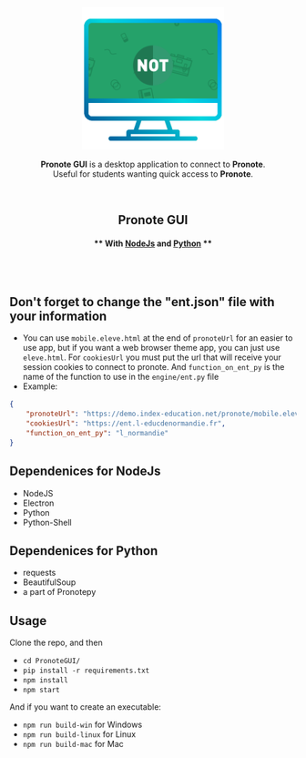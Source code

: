 <p align="center"><img width="250" alt="Pronote GUI" src="gui/images/icon.png"></a></p>
<p align="center"><strong>Pronote GUI</strong> is a desktop application to connect to <strong>Pronote</strong>.<br>Useful for students wanting quick access to <strong>Pronote</strong>.</p>
<br/>


<h2 align="center">Pronote GUI</h2>

<h4 align="center">** With <a target="_blank" href="https://nodejs.org/en/download/">NodeJs</a> and <a target="_blank" href="https://www.python.org/">Python</a> **</h4>
<br/>
<br/>

## Don't forget to change the "ent.json" file with your information


- You can use `mobile.eleve.html` at the end of `pronoteUrl` for an easier to use app, but if you want a web browser theme app, you can just use `eleve.html`. For `cookiesUrl` you must put the url that will receive your session cookies to connect to pronote. And `function_on_ent_py` is the name of the function to use in the `engine/ent.py` file
- Example:

```json
{
    "pronoteUrl": "https://demo.index-education.net/pronote/mobile.eleve.html",
    "cookiesUrl": "https://ent.l-educdenormandie.fr",
    "function_on_ent_py": "l_normandie"
}
```

## Dependenices for NodeJs

- NodeJS
- Electron   
- Python
- Python-Shell

## Dependenices for Python

- requests
- BeautifulSoup  
- a part of Pronotepy

## Usage

Clone the repo, and then

- `cd PronoteGUI/`
- `pip install -r requirements.txt`
- `npm install`
- `npm start`

And if you want to create an executable:

- `npm run build-win` for Windows
- `npm run build-linux` for Linux
- `npm run build-mac` for Mac
